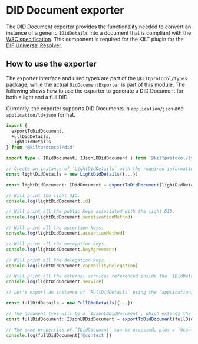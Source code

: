 # DID Document exporter

The DID Document exporter provides the functionality needed to convert an instance of a generic `IDidDetails` into a document that is compliant with the [W3C specification](https://www.w3.org/TR/did-core/). This component is required for the KILT plugin for the [DIF Universal Resolver](https://dev.uniresolver.io/).

## How to use the exporter

The exporter interface and used types are part of the `@kiltprotocol/types` package, while the actual `DidDocumentExporter` is part of this module. The following shows how to use the exporter to generate a DID Document for both a light and a full DID.

Currently, the exporter supports DID Documents in `application/json` and `application/ld+json` format.

```typescript
import {
  exportToDidDocument,
  FullDidDetails,
  LightDidDetails
} from '@kiltprotocol/did'

import type { IDidDocument, IJsonLDDidDocument } from '@kiltprotocol/types'

// Create an instance of `LightDidDetails` with the required information
const lightDidDetails = new LightDidDetails({...})

const lightDidDocument: IDidDocument = exportToDidDocument(lightDidDetails, 'application/json')

// Will print the light DID.
console.log(lightDidDocument.id)

// Will print all the public keys associated with the light DID.
console.log(lightDidDocument.verificationMethod)

// Will print all the assertion keys.
console.log(lightDidDocument.assertionMethod)

// Will print all the encryption keys.
console.log(lightDidDocument.keyAgreement)

// Will print all the delegation keys.
console.log(lightDidDocument.capabilityDelegation)

// Will print all the external services referenced inside the `IDidDetails` instance.
console.log(lightDidDocument.service)

// Let's export an instance of `FullDidDetails` using the `application/ld+json` format.

const fullDidDetails = new FullDidDetails({...})

// The document type will be a `IJsonLDDidDocument`, which extends the simpler `IDidDocument`.
const fullDidDocument: IJsonLDDidDocument = exportToDidDocument(fullDidDetails, 'application/ld+json')

// The same properties of `IDidDocument` can be accessed, plus a `@context` property required by the JSON-LD specification.
console.log(fullDidDocument['@context'])
```